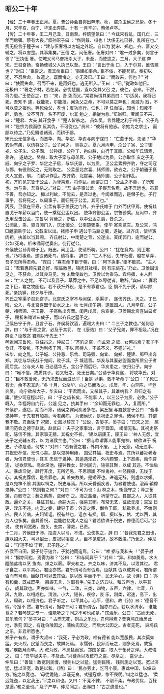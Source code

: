 ## 昭公二十年

【经】二十年春王正月。夏，曹公孙会自鄸出奔宋。秋，
盗杀卫侯之兄絷。冬十月，宋华亥、向宁、华定出奔陈。十有
一月辛卯，蔡侯卢卒。  
【传】二十年春，王二月己丑，日南至。梓慎望氛曰：“
今兹宋有乱，国几亡，三年而后弭。蔡有大丧。”叔孙昭子曰
：“然则戴、桓也！汏侈无礼已甚，乱所在也。”  
费无极言于楚子曰：“建与伍奢将以方城之外叛。自以为
犹宋、郑也，齐、晋又交辅之，将以害楚。其事集矣。”王信
之，问伍奢。伍奢对曰：“君一过多矣，何言于谗？”王执伍
奢。使城父司马奋扬杀大子，未至，而使遣之。三月，大子建
奔宋。王召奋扬，奋扬使城父人执己以至。王曰：“言出于余
口，入于尔耳，谁告建也？”对曰：“臣告之。君王命臣曰：
‘事建如事余。’臣不佞，不能苟贰。奉初以还，不忍后命，
故遣之。既而悔之，亦无及已。”王曰：“而敢来，何也？”
对曰：“使而失命，召而不来，是再奸也。逃无所入。”王曰
：“归。”従政如他日。  
无极曰：“奢之子材，若在吴，必忧楚国，盍以免其父召
之。彼仁，必来。不然，将为患。”王使召之，曰：“来，吾
免而父。”棠君尚谓其弟员曰：“尔适吴，我将归死。吾知不
逮，我能死，尔能报。闻免父之命，不可以莫之奔也；亲戚为
戮，不可以莫之报也。奔死免父，孝也；度功而行，仁也；择
任而往，知也；知死不辟，勇也。父不可弃，名不可废，尔其
勉之，相従为愈。”伍尚归。奢闻员不来，曰：“楚君、大夫
其旰食乎 ！”楚人皆杀之。
员如吴，言伐楚之利于州于。公子光曰：“是宗为戮而欲
反其仇，不可従也。”员曰：“彼将有他志。余姑为之求士，
而鄙以待之。”乃见鱄设诸焉，而耕于鄙。  
宋元公无信多私，而恶华、向。华定、华亥与向宁谋曰：
“亡愈于死，先诸？”华亥伪有疾，以诱群公子。公子问之，
则执之。夏六月丙申，杀公子寅、公子御戎、公子朱、公子固、
公孙援、公孙丁、拘向胜、向行于其廪。公如华氏请焉，弗许，
遂劫之。癸卯，取大子栾与母弟辰、公子地以为质。公亦取华
亥之子无戚、向宁之子罗、华定之子启，与华氏盟，以为质。
卫公孟絷狎齐豹，夺之司寇与鄄，有役则反之，无则取之。
公孟恶北宫喜、褚师圃，欲去之。公子朝通于襄夫人宣姜，惧，
而欲以作乱。故齐豹、北宫喜、褚师圃、公子朝作乱。  
初，齐豹见宗鲁于公孟，为骖乘焉。将作乱，而谓之曰：
“公孟之不善，子所知也。勿与乘，吾将杀之。”对曰：“吾
由子事公孟，子假吾名焉，故不吾远也。虽其不善，吾亦知之。
抑以利故，不能去，是吾过也。今闻难而逃，是僭子也。子行
事乎，吾将死之，以周事子，而归死于公孟，其可也。”  
丙辰，卫侯在平寿，公孟有事于盖获之门外，齐子氏帷于
门外而伏甲焉。使祝蛙置戈于车薪以当门，使一乘従公孟以出。
使华齐御公孟，宗鲁骖乘。及闳中，齐氏用戈击公孟，宗鲁以
背蔽之，断肱，以中公孟之肩，皆杀之。  
公闻乱，乘，驱自阅门入，庆比御公，公南楚骖乘，使华
寅乘贰车。及公宫，鸿□魋驷乘于公，公载宝以出。褚师子申
遇公于马路之衢，遂従。过齐氏，使华寅肉袒，执盖以当其阙。
齐氏射公，中南楚之背，公遂出。寅闭郭门，逾而従公。公如
死鸟，析朱锄宵従窦出，徒行従公。  
齐侯使公孙青聘于卫。既出，闻卫乱，使请所聘。公曰：
“犹在竟内，则卫君也。”乃将事焉。遂従诸死鸟，请将事。
辞曰：“亡人不佞，失守社稷，越在草莽，吾子无所辱君命。
“宾曰：“寡君命下臣于朝，曰：‘ 阿下执事。’臣不敢贰。
“主人曰：“君若惠顾先君之好，昭临敝邑，镇抚其社稷，则
有宗祧在。”乃止。卫侯固请见之，不获命，以其良马见，为
未致使故也。卫侯以为乘马。宾将掫，主人辞曰：“亡人之忧，
不可以及吾子。草莽之中，不足以辱従者。敢辞。”宾曰：“
寡君之下臣，君之牧圉也。若不获扞外役，是不有寡君也。臣
惧不免于戾，请以除死。”亲执铎，终夕与于燎。  
齐氏之宰渠子召北宫子。北宫氏之宰不与闻谋，杀渠子，
遂伐齐氏，灭之。丁巳晦，公入，与北宫喜盟于彭水之上。秋
七月戊午朔，遂盟国人。八月辛亥，公子朝、褚师圃、子玉霄、
子高鲂出奔晋。闰月戊辰，杀宣姜。卫侯赐北宫喜谥曰贞子，
赐析朱锄谥曰成子，而以齐氏之墓予之。  
卫侯告宁于齐，且言子石。齐侯将饮酒，遍赐大夫曰：“
二三子之教也。”苑何忌辞，曰：“与于青之赏，必及于其罚。
在《康诰》曰：‘父子兄弟，罪不相及。’况在群臣？臣敢贪
君赐以干先王？”  
琴张闻宗鲁死，将往吊之。仲尼曰：“齐豹之盗，而孟絷
之贼，女何吊焉？君子不食奸，不受乱，不为利疚于回，不以
回待人，不盖不义，不犯非礼。”  
宋华、向之乱，公子城、公孙忌、乐舍、司马强、向宜、
向郑、楚建、郳甲出奔郑。其徒与华氏战于鬼阎，败子城。子
城适晋。华亥与其妻必盥而食所质公子者而后食。公与夫人每
日必适华氏，食公子而后归。华亥患之，欲归公子。向宁曰：
“唯不信，故质其子。若又归之，死无日矣。”公请于华费遂，
将攻华氏。对曰：“臣不敢爱死，无乃求去忧而滋长乎！臣是
以惧，敢不听命？”公曰：“子死亡有命，余不忍其訽。”冬
十月，公杀华、向之质而攻之。戊辰，华、向奔陈，华登奔吴。
向宁欲杀大子，华亥曰：“干君而出，又杀其子，其谁纳我？
且归之有庸。”使少司寇牼以归，曰：“子之齿长矣，不能事
人，以三公子为质，必免。”公子既入，华牼将自门行。公遽
见之，执其手曰：“余知而无罪也，入，复而所。”  
齐侯疥，遂痁，期而不瘳，诸侯之宾问疾者多在。梁丘据
与裔款言于公曰：“吾事鬼神丰，于先君有加矣。今君疾病，
为诸侯忧，是祝史之罪也。诸侯不知，其谓我不敬。君盍诛于
祝固、史嚣以辞宾？ ”公说，告晏子。晏子曰：“日宋之盟，
屈建问范会之德于赵武。赵武曰：‘夫子之家事治，言于晋国，
竭情无私。其祝史祭祀，陈信不愧。其家事无猜，其祝史不祈。
‘建以语康王，康王曰：‘神人无怨，宜夫子之光辅五君，以
为诸侯主也。’”公曰：“据与款谓寡人能事鬼神，故欲诛于
祝史。子称是语，何故？”对曰：“若有德之君，外内不废，
上下无怨，动无违事，其祝史荐信，无愧心矣。是以鬼神用飨，
国受其福，祝史与焉。其所以蕃祉老寿者，为信君使也，其言
忠信于鬼神。其适遇淫君，外内颇邪，上下怨疾，动作辟违，
従欲厌私。高台深池，撞钟舞女，斩刈民力，输掠其聚，以成
其违，不恤后人。暴虐淫従，肆行非度，无所还忌，不思谤讟
不惮鬼神，神怒民痛，无悛于心。其祝史荐信，是言罪也。其
盖失数美，是矫诬也。进退无辞，则虚以求媚。是以鬼神不飨
其国以祸之，祝史与焉。所以夭昏孤疾者，为暴君使也。溲再
辕稼鬼神。”公曰：“然则若之何？”对曰：“不可为也：山
林之木，衡鹿守之；泽之萑蒲，舟鲛守之；薮之薪蒸，虞候守
之。海之盐蜃，祈望守之。县鄙之人，入従其政。逼介之关，
暴征其私。承嗣大夫，强易其贿。布常无艺，征敛无度；宫室
日更，淫乐不违。内宠之妾，肆夺于市；外宠之臣，僭令于鄙。
私欲养求，不给则应。民人苦病，夫妇皆诅。祝有益也，诅亦
有损。聊、摄以东，姑、尤以西，其为人也多矣。虽其善祝，
岂能胜亿兆人之诅？君若欲诛于祝史，修德而后可。”公说，
使有司宽政，毁关，去禁，薄敛，已责。  
十二月，齐侯田于沛，招虞人以弓，不进。公使执之，辞
曰：“昔我先君之田也，旃以招大夫，弓以招士，皮冠以招虞
人。臣不见皮冠，故不敢进。”乃舍之。仲尼曰：“守道不如
守官，君子韪之。”  
齐侯至自田，晏子侍于遄台，子犹驰而造焉。公曰：“唯
据与我和夫 ！”晏子对曰：“据亦同也，焉得为和？”公曰：
“和与同异乎？”对曰：“异。和如羹焉，水火醯醢盐梅以烹
鱼肉，燀之以薪。宰夫和之，齐之以味，济其不及，以泄其过。
君子食之，以平其心。君臣亦然。君所谓可而有否焉，臣献其
否以成其可。君所谓否而有可焉，臣献其可以去其否。是以政
平而不干，民无争心。故《诗》曰：‘亦有和羹，既戒既平。
鬷嘏无言，时靡有争。’先王之济五味，和五声也，以平其心，
成其政也。声亦如味，一气，二体，三类，四物，五声，六律，
七音，八风，九歌，以相成也。清浊，小大，短长，疾徐，哀
乐，刚柔，迟速，高下，出入，周疏，以相济也。君子听之，
以平其心。心平，德和。故《诗》曰：‘德音不瑕。’今据不
然。君所谓可，据亦曰可；君所谓否，据亦曰否。若以水济水，
谁能食之？若琴瑟之专一，谁能听之？同之不可也如是。”
饮酒乐。公曰：“古而无死，其乐若何？”晏子对曰：“
古而无死，则古之乐也，君何得焉？昔爽鸠氏始居此地，季荝
因之，有逢伯陵因之，蒲姑氏因之，而后大公因之。古者无死，
爽鸠氏之乐，非君所愿也。”  
郑子产有疾，谓子大叔曰：“我死，子必为政。唯有德者
能以宽服民，其次莫如猛。夫火烈，民望而畏之，故鲜死焉。
水懦弱，民狎而玩之，则多死焉。故宽难。”疾数月而卒。大
叔为政，不忍猛而宽。郑国多盗，取人于萑苻之泽。大叔悔之，
曰：“吾早従夫子，不及此。”兴徒兵以攻萑苻之盗，尽杀之，
盗少止。  
仲尼曰：“善哉！政宽则民慢，慢则纠之以猛。猛则民残，
残则施之以宽。宽以济猛，猛以济宽，政是以和。《诗》曰：
‘民亦劳止，汔可小康。惠此中国，以绥四方。’施之以宽也。
‘毋従诡随，以谨无良。式遏寇虐，惨不畏明。’纠之以猛也。
‘柔远能迩，以定我王。’平之以和也。又曰：‘不竞不絿，
不刚不柔。布政优优，百禄是遒。’和之至也。”
及子产卒，仲尼闻之，出涕曰：“古之遗爱也。”  

